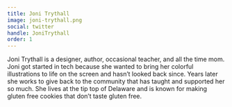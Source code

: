 ```yaml
---
title: Joni Trythall
image: joni-trythall.png
social: twitter
handle: JoniTrythall
order: 1
---
```


Joni Trythall is a designer, author, occasional teacher, and all the time mom. Joni got started in tech because she wanted to bring her colorful illustrations to life on the screen and hasn’t looked back since. Years later she works to give back to the community that has taught and supported her so much. She lives at the tip top of Delaware and is known for making gluten free cookies that don’t taste gluten free.